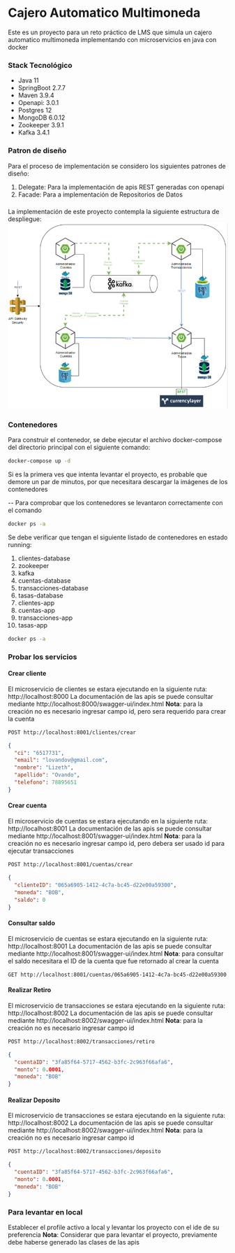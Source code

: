 # Cajero Automatico Multimoneda

Este es un proyecto para un reto práctico de LMS que simula un cajero automatico multimoneda implementando con
microservicios en java con docker

### Stack Tecnológico

* Java 11
* SpringBoot 2.7.7
* Maven 3.9.4
* Openapi: 3.0.1
* Postgres 12
* MongoDB 6.0.12
* Zookeeper 3.9.1
* Kafka 3.4.1

### Patron de diseño

Para el proceso de implementación se considero los siguientes patrones de diseño:

1. Delegate: Para la implementación de apis REST generadas con openapi
2. Facade: Para a implementación de Repositorios de Datos

###  

La implementación de este proyecto contempla la siguiente estructura de despliegue:
![alt text](./docs/DiagramaDespliegue.png)

### Contenedores

Para construir el contenedor, se debe ejecutar el archivo docker-compose del directorio principal con el siguiente
comando:

```bash
docker-compose up -d
```

Si es la primera ves que intenta levantar el proyecto, es probable que demore un par de minutos, por que necesitara
descargar la imágenes de los contenedores

--
Para comprobar que los contenedores se levantaron correctamente con el comando
```bash
docker ps -a
```
Se debe verificar que tengan el siguiente listado de contenedores en estado running:

   1. clientes-database
   2. zookeeper
   3. kafka
   4. cuentas-database
   5. transacciones-database
   6. tasas-database
   7. clientes-app
   8. cuentas-app
   9. transacciones-app
   10. tasas-app

```bash
docker ps -a
```

### Probar los servicios
#### Crear cliente
El microservicio de clientes se estara ejecutando en la siguiente ruta: http://localhost:8000
La documentación de las apis se puede consultar mediante http://localhost:8000/swagger-ui/index.html
**Nota**: para la creación no es necesario ingresar campo id, pero sera requerido para crear la cuenta

````http request
POST http://localhost:8001/clientes/crear
````
````json
{
  "ci": "6517731",
  "email": "lovandov@gmail.com",
  "nombre": "Lizeth",
  "apellido": "Ovando",
  "telefono": 78895651
}
````

#### Crear cuenta
El microservicio de cuentas se estara ejecutando en la siguiente ruta: http://localhost:8001
La documentación de las apis se puede consultar mediante http://localhost:8001/swagger-ui/index.html
**Nota**: para la creación no es necesario ingresar campo id, pero debera ser usado id para ejecutar transacciones

````http request
POST http://localhost:8001/cuentas/crear
````
````json
{
  "clienteID": "065a6905-1412-4c7a-bc45-d22e00a59300",
  "moneda": "BOB",
  "saldo": 0
}
````
#### Consultar saldo
El microservicio de cuentas se estara ejecutando en la siguiente ruta: http://localhost:8001
La documentación de las apis se puede consultar mediante http://localhost:8001/swagger-ui/index.html
**Nota**: para consultar el saldo necesitara el ID de la cuenta que fue retornado al crear la cuenta

````http request
GET http://localhost:8001/cuentas/065a6905-1412-4c7a-bc45-d22e00a59300
````

#### Realizar Retiro
El microservicio de transacciones se estara ejecutando en la siguiente ruta: http://localhost:8002
La documentación de las apis se puede consultar mediante http://localhost:8002/swagger-ui/index.html
**Nota**: para la creación no es necesario ingresar campo id

````http request
POST http://localhost:8002/transacciones/retiro
````
````json
{
  "cuentaID": "3fa85f64-5717-4562-b3fc-2c963f66afa6",
  "monto": 0.0001,
  "moneda": "BOB"
}
````

#### Realizar Deposito
El microservicio de transacciones se estara ejecutando en la siguiente ruta: http://localhost:8002
La documentación de las apis se puede consultar mediante http://localhost:8002/swagger-ui/index.html
**Nota**: para la creación no es necesario ingresar campo id

````http request
POST http://localhost:8002/transacciones/deposito
````
````json
{
  "cuentaID": "3fa85f64-5717-4562-b3fc-2c963f66afa6",
  "monto": 0.0001,
  "moneda": "BOB"
}
````
### Para levantar en local
Establecer el profile activo a local y levantar los proyecto con el ide de su preferencia
**Nota**: Considerar que para levantar el proyecto, previamente debe haberse generado las clases de las apis
